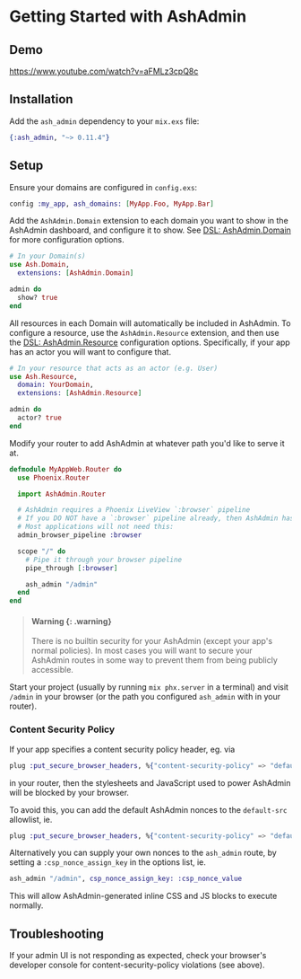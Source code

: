 # Getting Started with AshAdmin

## Demo

https://www.youtube.com/watch?v=aFMLz3cpQ8c

## Installation

Add the `ash_admin` dependency to your `mix.exs` file:

```elixir
{:ash_admin, "~> 0.11.4"}
```

## Setup

Ensure your domains are configured in `config.exs`:

```elixir
config :my_app, ash_domains: [MyApp.Foo, MyApp.Bar]
```

Add the `AshAdmin.Domain` extension to each domain you want to show in the AshAdmin dashboard, and configure it to show. See [DSL: AshAdmin.Domain](/documentation/dsls/DSL:-AshAdmin.Domain.md) for more configuration options.

```elixir
# In your Domain(s)
use Ash.Domain,
  extensions: [AshAdmin.Domain]

admin do
  show? true
end
```

All resources in each Domain will automatically be included in AshAdmin. To configure a resource, use the `AshAdmin.Resource` extension, and then use the [DSL: AshAdmin.Resource](/documentation/dsls/DSL:-AshAdmin.Resource.md) configuration options. Specifically, if your app has an actor you will want to configure that.

```elixir
# In your resource that acts as an actor (e.g. User)
use Ash.Resource,
  domain: YourDomain,
  extensions: [AshAdmin.Resource]

admin do
  actor? true
end
```

Modify your router to add AshAdmin at whatever path you'd like to serve it at.

```elixir
defmodule MyAppWeb.Router do
  use Phoenix.Router

  import AshAdmin.Router

  # AshAdmin requires a Phoenix LiveView `:browser` pipeline
  # If you DO NOT have a `:browser` pipeline already, then AshAdmin has a `:browser` pipeline
  # Most applications will not need this:
  admin_browser_pipeline :browser

  scope "/" do
    # Pipe it through your browser pipeline
    pipe_through [:browser]

    ash_admin "/admin"
  end
end
```

> #### Warning {: .warning}
>
> There is no builtin security for your AshAdmin (except your app's normal policies). In most cases you will want to secure your AshAdmin routes in some way to prevent them from being publicly accessible.

Start your project (usually by running `mix phx.server` in a terminal) and visit `/admin` in your browser (or the path you configured `ash_admin` with in your router).

### Content Security Policy

If your app specifies a content security policy header, eg. via

```elixir
plug :put_secure_browser_headers, %{"content-security-policy" => "default-src 'self'"}
```

in your router, then the stylesheets and JavaScript used to power AshAdmin will be blocked by your browser.

To avoid this, you can add the default AshAdmin nonces to the `default-src` allowlist, ie.

```elixir
plug :put_secure_browser_headers, %{"content-security-policy" => "default-src 'nonce-ash_admin-Ed55GFnX' 'self'"}
```

Alternatively you can supply your own nonces to the `ash_admin` route, by setting a `:csp_nonce_assign_key` in the options list, ie.

```elixir
ash_admin "/admin", csp_nonce_assign_key: :csp_nonce_value
```

This will allow AshAdmin-generated inline CSS and JS blocks to execute normally.

## Troubleshooting

If your admin UI is not responding as expected, check your browser's developer console for content-security-policy violations (see above).
